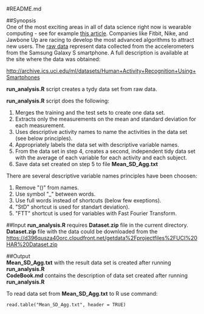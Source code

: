 #README.md

##Synopsis  
One of the most exciting areas in all of data science right now is wearable computing - see for example [this article](http://www.insideactivitytracking.com/data-science-activity-tracking-and-the-battle-for-the-worlds-top-sports-brand/). Companies like Fitbit, Nike, and Jawbone Up are racing to develop the most advanced algorithms to attract new users. The [raw data](https://d396qusza40orc.cloudfront.net/getdata%2Fprojectfiles%2FUCI%20HAR%20Dataset.zip) represent data collected from the accelerometers from the Samsung Galaxy S smartphone. A full description is available at the site where the data was obtained: 

<http://archive.ics.uci.edu/ml/datasets/Human+Activity+Recognition+Using+Smartphones> 

**run_analysis.R** script creates a tydy data set from raw data.

**run_analysis.R** script does the following:   
1. Merges the training and the test sets to create one data set.    
2. Extracts only the measurements on the mean and standard deviation for each measurement.   
3. Uses descriptive activity names to name the activities in the data set (see below principles).   
4. Appropriately labels the data set with descriptive variable names.   
5. From the data set in step 4, creates a second, independent tidy data set with the average of each variable for each activity and each subject. 
6. Save data set created on step 5 to file **Mean_SD_Agg.txt**  
  
There are several descriptive variable names principles have been choosen:  
1. Remove "()" from names.   
2. Use symbol "_" between words.  
3. Use full words instead of shortcuts (below few exeptions).  
4. "StD" shortcut is used for standart deviation).   
5. "FTT" shortcut is used for variables with Fast Fourier Transform.  

##Input 
**run_analysis.R** requires **Dataset.zip** file in the current directory.  
**Dataset.zip** file with the data could be downloaded from the <https://d396qusza40orc.cloudfront.net/getdata%2Fprojectfiles%2FUCI%20HAR%20Dataset.zip> 

##Output  
**Mean_SD_Agg.txt** with the result data set is created after running **run_analysis.R**   
**CodeBook.md** contains the description of data set created after running **run_analysis.R**   

To read data set from **Mean_SD_Agg.txt** to R use command:  
```{r, results='hide'}
read.table("Mean_SD_Agg.txt", header = TRUE)
```

